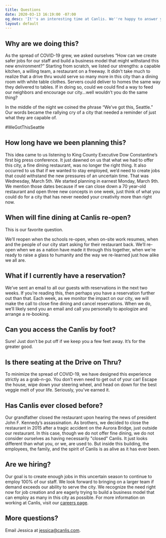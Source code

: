 ```yaml
---
title: Questions
date: 2020-03-13 16:19:00 -07:00
og_desc: 'It''s an interesting time at Canlis. We''re happy to answer your questions. '
layout: default
---
```


<h2 class="Display2 mb4">Why are we doing this? </h2>

As the spread of COVID-19 grew, we asked ourselves “How can we create safer jobs for our staff and build a business model that might withstand this new environment?” Starting from scratch, we listed our strengths: a capable kitchen, a willing team, a restaurant on a freeway. It didn’t take much to realize that a drive thru would serve so many more in this city than a dining room with white table clothes. Servers could deliver to homes the same way they delivered to tables. If in doing so, could we could find a way to feed our neighbors and encourage our city...well wouldn’t you do the same thing?

In the middle of the night we coined the phrase “We’ve got this, Seattle.” Our words became the rallying cry of a city that needed a reminder of just what they are capable of.

#WeGotThisSeattle

<h2 class="Display2 mb4">How long have we been planning this?</h2>

This idea came to us listening to King County Executive Dow Constantine’s first big press conference. It just dawned on us that what we had to offer this city, a fine dining restaurant, was no longer the right thing. It also occurred to us that if we wanted to stay employed, we’d need to create jobs that could withstand the new pressures of an uncertain time. That was Wednesday, March 5th. We started planning in earnest Monday, March 9th. We mention those dates because if we can close down a 70 year-old restaurant and open three new concepts in one week, just think of what you could do for a city that has never needed your creativity more than right now.

<h2 class="Display2 mb4">When will fine dining at Canlis re-open?</h2>

This is our favorite question.

We’ll reopen when the schools re-open, when on-site work resumes, when and the people of our city start asking for their restaurant back. We’ll re-open when we as a nation have made it through this together, when we're ready to raise a glass to humanity and the way we re-learned just how alike we all are.

<h2 class="Display2 mb4">What if I currently have a reservation?</h2>

We’ve sent an email to all our guests with reservations in the next two weeks. If you’re reading this, then perhaps you have a reservation further out than that. Each week, as we monitor the impact on our city, we will make the call to close fine dining and cancel reservations. When we do, we’ll likely send you an email and call you personally to apologize and arrange a re-booking.

<h2 class="Display2 mb4">Can you access the Canlis by foot?</h2>

Sure! Just don’t be put off if we keep you a few feet away. It’s for the greater good.

<h2 class="Display2 mb4">Is there seating at the Drive on Thru?</h2>

To minimize the spread of COVID-19, we have designed this experience strictly as a grab-n-go. You don’t even need to get out of your car! Escape the house, wipe down your steering wheel, and head on down for the best veggie melt of your life. Seriously, you’ve earned it.

<h2 class="Display2 mb4">Has Canlis ever closed before? </h2>

Our grandfather closed the restaurant upon hearing the news of president John F. Kennedy’s assassination. As brothers, we decided to close the restaurant in 2015 after a tragic accident on the Aurora Bridge, just outside our restaurant. In this case, though we do not offer fine dining, we do not consider ourselves as having necessarily "closed" Canlis. It just looks different than what you, or we, are used to. But inside this building, the employees, the family, and the spirit of Canlis is as alive as it has ever been.

<h2 class="Display2 mb4">Are we hiring?</h2>

Our goal is to create enough jobs in this uncertain season to continue to employ 100% of our staff. We look forward to bringing on a larger team if demand exceeds our ability to serve the city. We recognize the need right now for job creation and are eagerly trying to build a business model that can employ as many in this city as possible. For more information on working at Canlis, visit our [careers page](/careers).

<h2 class="Display2 mb4">More questions?</h2>

Email Jessica at [jessica@canlis.com](mailto:jessica@canlis.com).

